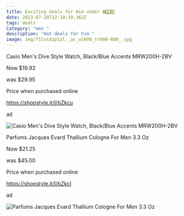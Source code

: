 ```yaml
---
title: Exciting deals for Him under 💲2️⃣0️⃣
date: 2023-07-28T12:10:39.363Z
tags: deals
Category: "men "
description: "Hot deals for him "
image: img/71lutdzp1zl._ac_ul600_sr600-600_.jpg
---
```

<!--StartFragment-->

Casio Men's Dive Style Watch, Black/Blue Accents MRW200H-2BV

Now $19.92

was $29.95

Price when purchased online

https://shopstyle.it/l/bZkcu

ad

![Casio Men's Dive Style Watch, Black/Blue Accents MRW200H-2BV](https://i5.walmartimages.com/seo/Casio-Men-s-Dive-Style-Watch-Black-Blue-Accents-MRW200H-2BV_38bcb011-3426-443d-a4da-9b7b41b3e3fd_1.261e2028ef67263a5eda82fec1ccf6af.jpeg?odnHeight=612&odnWidth=612&odnBg=FFFFFF)

<!--StartFragment-->

Parfums Jacques Evard Thallium Cologne For Men 3.3 Oz

Now $21.25

was $45.00

Price when purchased online

https://shopstyle.it/l/bZkcI

ad

![Parfums Jacques Evard Thallium Cologne For Men 3.3 Oz](https://i5.walmartimages.com/seo/Parfums-Jacques-Evard-Thallium-Cologne-For-Men-3-3-Oz_e943c706-9bd2-443f-88e2-edbc58ca81f8_1.c4be33639f9361db057e1e9d2ff8f8d3.jpeg?odnHeight=612&odnWidth=612&odnBg=FFFFFF)

<!--EndFragment-->